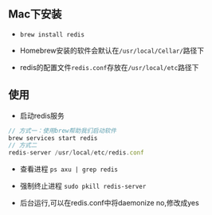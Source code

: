 ## Mac下安装
- `brew install redis`

- Homebrew安装的软件会默认在`/usr/local/Cellar/`路径下

- redis的配置文件`redis.conf`存放在`/usr/local/etc`路径下

## 使用
- 启动redis服务
```js
// 方式一：使用brew帮助我们启动软件
brew services start redis
// 方式二
redis-server /usr/local/etc/redis.conf

```

- 查看进程
`ps axu | grep redis`

- 强制终止进程
`sudo pkill redis-server`

- 后台运行,可以在redis.conf中将daemonize no,修改成yes